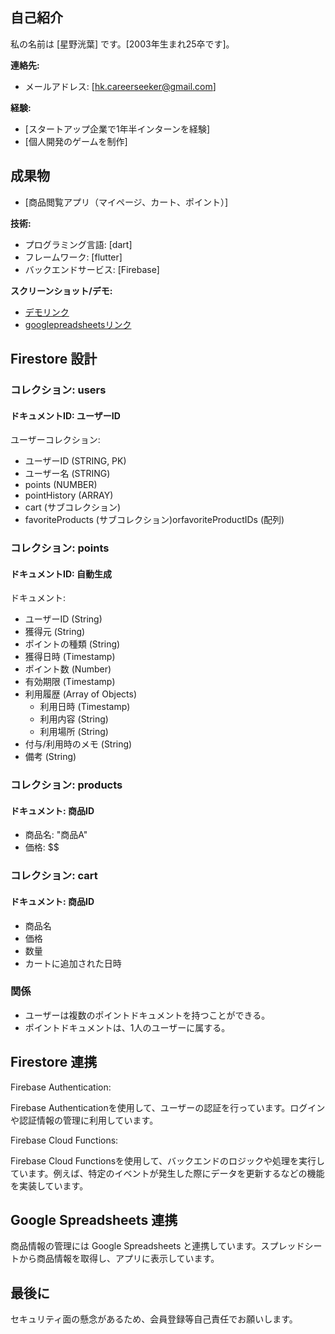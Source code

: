 ## 自己紹介

私の名前は [星野洸葉] です。[2003年生まれ25卒です]。

**連絡先:**

* メールアドレス: [hk.careerseeker@gmail.com]

**経験:**

* [スタートアップ企業で1年半インターンを経験]
* [個人開発のゲームを制作]

## 成果物

* [商品閲覧アプリ（マイページ、カート、ポイント）]

**技術:**

* プログラミング言語: [dart]
* フレームワーク: [flutter]
* バックエンドサービス: [Firebase]


**スクリーンショット/デモ:**

* [デモリンク](https://portfolio-38486.web.app/)
* [googlepreadsheetsリンク](https://docs.google.com/spreadsheets/d/1YcS2I3v2w8CouXJFQhgX5XaeYCU2koNycxSR4sV58-s/edit?pli=1#gid=0)


## Firestore 設計

### コレクション: users

#### ドキュメントID: ユーザーID

ユーザーコレクション:
  - ユーザーID (STRING, PK)
  - ユーザー名 (STRING)
  - points (NUMBER)
  - pointHistory (ARRAY<STRING>)
  - cart (サブコレクション)
  - favoriteProducts (サブコレクション)orfavoriteProductIDs (配列)

### コレクション: points

#### ドキュメントID: 自動生成

ドキュメント:
  - ユーザーID (String)
  - 獲得元 (String)
  - ポイントの種類 (String)
  - 獲得日時 (Timestamp)
  - ポイント数 (Number)
  - 有効期限 (Timestamp)
  - 利用履歴 (Array of Objects)
    - 利用日時 (Timestamp)
    - 利用内容 (String)
    - 利用場所 (String)
  - 付与/利用時のメモ (String)
  - 備考 (String)

### コレクション: products

#### ドキュメント: 商品ID

- 商品名: "商品A"
- 価格: $$

### コレクション: cart

#### ドキュメント: 商品ID

- 商品名
- 価格
- 数量
- カートに追加された日時

### 関係

- ユーザーは複数のポイントドキュメントを持つことができる。
- ポイントドキュメントは、1人のユーザーに属する。

## Firestore 連携

Firebase Authentication:

Firebase Authenticationを使用して、ユーザーの認証を行っています。ログインや認証情報の管理に利用しています。

Firebase Cloud Functions:

Firebase Cloud Functionsを使用して、バックエンドのロジックや処理を実行しています。例えば、特定のイベントが発生した際にデータを更新するなどの機能を実装しています。

## Google Spreadsheets 連携

商品情報の管理には Google Spreadsheets と連携しています。スプレッドシートから商品情報を取得し、アプリに表示しています。

## 最後に

セキュリティ面の懸念があるため、会員登録等自己責任でお願いします。
